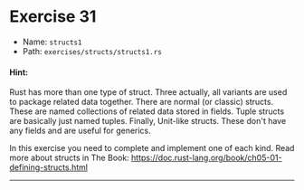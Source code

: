 # Exercise 31

- Name: ```structs1```
- Path: ```exercises/structs/structs1.rs```
#### Hint: 

Rust has more than one type of struct. Three actually, all variants are used to package related data together.
There are normal (or classic) structs. These are named collections of related data stored in fields.
Tuple structs are basically just named tuples.
Finally, Unit-like structs. These don't have any fields and are useful for generics.

In this exercise you need to complete and implement one of each kind.
Read more about structs in The Book: https://doc.rust-lang.org/book/ch05-01-defining-structs.html


---



